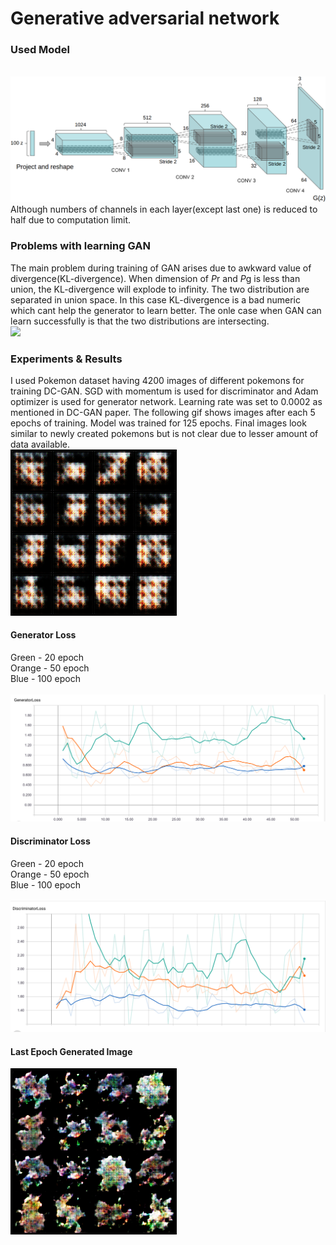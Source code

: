 # Generative adversarial network
### Used Model 
</br> ![](https://github.com/Shreeyash-iitr/GenerativeModels/blob/master/GAN/dcgan.png) </br>
Although numbers of channels in each layer(except last one) is reduced to half due to computation limit.

###  Problems with learning GAN
The main problem during training of GAN arises due to awkward value of divergence(KL-divergence). When dimension of *P*r and *P*g is less than union, the KL-divergence will explode to infinity. The two distribution are separated in union space. In this case KL-divergence is a bad numeric which cant help the generator to learn better. The onle case when GAN can learn successfully is that the two distributions are intersecting.</br>
![](https://cdn-images-1.medium.com/max/1300/1*xRjphX2OGhfDllYFIkabzw.png)</br>

### Experiments & Results 
I used Pokemon dataset having 4200 images of different pokemons for training DC-GAN. SGD with momentum is used for discriminator and Adam optimizer is used for generator network. Learning rate was set to 0.0002 as mentioned in DC-GAN paper. The following gif shows images after each 5 epochs of training. Model was trained for 125 epochs. Final images look similar to newly created pokemons but is not clear due to lesser amount of data available.</br>
![](https://github.com/Shreeyash-iitr/GenerativeModels/blob/master/GAN/results/pokemon.gif)</br>

#### Generator Loss
Green - 20 epoch </br>
Orange - 50 epoch </br>
Blue - 100 epoch</br>
</br>
![](https://github.com/Shreeyash-iitr/GenerativeModels/blob/master/GAN/results/generator.png)</br>

#### Discriminator Loss
Green - 20 epoch </br>
Orange - 50 epoch </br>
Blue - 100 epoch</br>
</br>
![](https://github.com/Shreeyash-iitr/GenerativeModels/blob/master/GAN/results/discriminator.png)</br>


#### Last Epoch Generated Image

![](https://github.com/Shreeyash-iitr/GenerativeModels/blob/master/GAN/results/Pokemon%20Generated%20Images/individualImage.png)</br>
